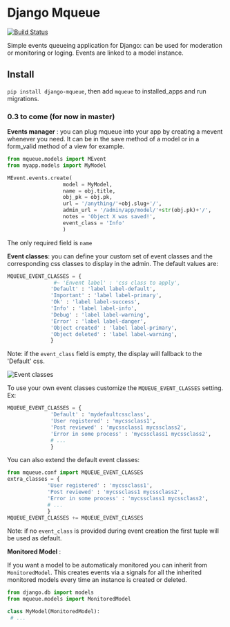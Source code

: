 # Django Mqueue

[![Build Status](https://travis-ci.org/synw/django-mqueue.svg?branch=master)](https://travis-ci.org/synw/django-mqueue)

Simple events queueing application for Django: can be used for moderation or monitoring or loging.
Events are linked to a model instance.

## Install

`pip install django-mqueue`, then add `mqueue` to installed_apps and run migrations.

### 0.3 to come (for now in master)

**Events manager** : you can plug mqueue into your app by creating a mevent whenever you need. 
It can be in the save method of a model or in a form_valid method of a view for example.

  ```python
from mqueue.models import MEvent
from myapp.models import MyModel

MEvent.events.create(
					model = MyModel, 
					name = obj.title, 
					obj_pk = obj.pk, 
					url = '/anything/'+obj.slug+'/', 
					admin_url = '/admin/app/model/'+str(obj.pk)+'/', 
					notes = 'Object X was saved!', 
					event_class = 'Info'
					)
  ```

The only required field is `name`

**Event classes**: you can define your custom set of event classes and the corresponding css classes to 
display in the admin. The default values are:

  ```python
MQUEUE_EVENT_CLASSES = {
                 #~ 'Envent label' : 'css class to apply',
                'Default' : 'label label-default',
                'Important' : 'label label-primary',
                'Ok' : 'label label-success',
                'Info' : 'label label-info',
                'Debug' : 'label label-warning',
                'Error' : 'label label-danger',
                'Object created' : 'label label-primary',
                'Object deleted' : 'label label-warning',
                }
  ```

Note: if the `event_class` field is empty, the display will fallback to the 'Default' css.
 
![Event classes](https://raw.github.com/synw/django-mqueue/master/docs/img/events_list.png)
 
To use your own event classes customize the `MQUEUE_EVENT_CLASSES` setting. Ex:
  
  ```python
MQUEUE_EVENT_CLASSES = {
				'Default' : 'mydefaultcssclass',
                'User registered' : 'mycssclass1',
                'Post reviewed' : 'mycssclass1 mycssclass2',
                'Error in some process' : 'mycssclass1 mycssclass2',
                # ...
                }
  ```
 
 You can also extend the default event classes:
 
   ```python
from mqueue.conf import MQUEUE_EVENT_CLASSES
extra_classes = {
                'User registered' : 'mycssclass1',
                'Post reviewed' : 'mycssclass1 mycssclass2',
                'Error in some process' : 'mycssclass1 mycssclass2',
                # ...
                }
MQUEUE_EVENT_CLASSES += MQUEUE_EVENT_CLASSES
  ```
 
 Note: if no `event_class` is provided during event creation the first tuple will be used as default. 
 
**Monitored Model** :

If you want a model to be automaticaly monitored you can inherit from `MonitoredModel`. This creates events
via a signals for all the inherited monitored models every time an instance is created or deleted.

   ```python
from django.db import models
from mqueue.models import MonitoredModel

class MyModel(MonitoredModel):
	# ...

  ```

 

